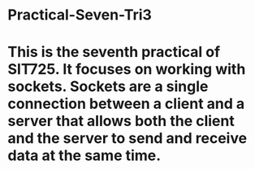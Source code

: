 # Practical-Seven-Tri3

# This is the seventh practical of SIT725. It focuses on working with sockets. Sockets are a single connection between a client and a server that allows both the client and the server to send and receive data at the same time.

